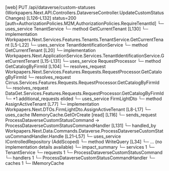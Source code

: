 [web] PUT /api/dataverse/custom-statuses  (Workpapers.Next.API.Controllers.DataverseController.UpdateCustomStatusChanges)  [L126–L132] status=200 [auth=AuthorizationPolicies.M2M,AuthorizationPolicies.RequireTenantId]
  └─ uses_service TenantService
    └─ method GetCurrentTenant [L130]
      └─ implementation Workpapers.Next.Services.Features.Tenants.TenantService.GetCurrentTenant [L5-L22]
        └─ uses_service TenantIdentificationService
          └─ method GetCurrentTenant [L20]
            └─ implementation Workpapers.Next.ApplicationService.Services.TenantIdentificationService.GetCurrentTenant [L15-L131]
              └─ uses_service RequestProcessor
                └─ method GetCatalogByFirmId [L104]
                  └─ resolves_request Workpapers.Next.Services.Features.Requests.RequestProcessor.GetCatalogByFirmId
                  └─ resolves_request Cirrus.Services.Features.Requests.RequestProcessor.GetCatalogByFirmId
                  └─ resolves_request DataGet.Services.Features.Requests.RequestProcessor.GetCatalogByFirmId
                  └─ +1 additional_requests elided
              └─ uses_service FirmLightDto
                └─ method AssignActiveTenant [L77]
                  └─ implementation Workpapers.Next.DTOs.FirmLightDto.AssignActiveTenant [L8-L17]
              └─ uses_cache IMemoryCache.GetOrCreate [read] [L116]
  └─ sends_request ProcessDataverseCustomStatusCommand -> ProcessDataverseCustomStatusCommandHandler [L131]
    └─ handled_by Workpapers.Next.Data.Commands.Dataverse.ProcessDataverseCustomStatusCommandHandler.Handle [L21–L57]
      └─ uses_service IControlledRepository<BinderStatus> (AddScoped)
        └─ method WriteQuery [L34]
          └─ ... (no implementation details available)
  └─ impact_summary
    └─ services 1
      └─ TenantService
    └─ requests 1
      └─ ProcessDataverseCustomStatusCommand
    └─ handlers 1
      └─ ProcessDataverseCustomStatusCommandHandler
    └─ caches 1
      └─ IMemoryCache

